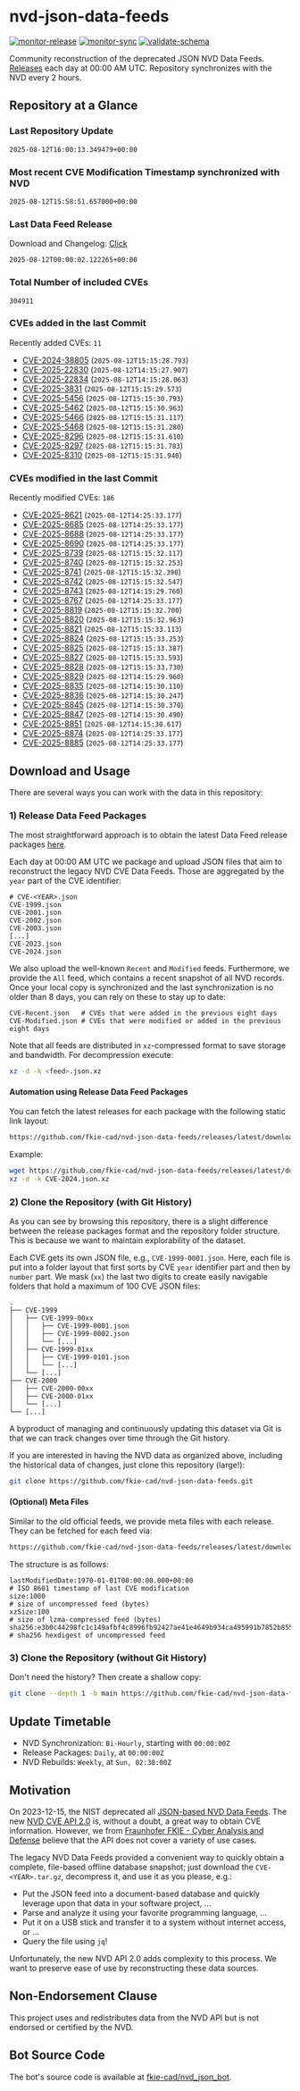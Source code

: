 # nvd-json-data-feeds

[![monitor-release](https://github.com/fkie-cad/nvd-json-data-feeds/actions/workflows/monitor_release.yml/badge.svg)](https://github.com/fkie-cad/nvd-json-data-feeds/actions/workflows/monitor_release.yml)
[![monitor-sync](https://github.com/fkie-cad/nvd-json-data-feeds/actions/workflows/monitor_sync.yml/badge.svg)](https://github.com/fkie-cad/nvd-json-data-feeds/actions/workflows/monitor_sync.yml)
[![validate-schema](https://github.com/fkie-cad/nvd-json-data-feeds/actions/workflows/validate_schema.yml/badge.svg)](https://github.com/fkie-cad/nvd-json-data-feeds/actions/workflows/validate_schema.yml)

Community reconstruction of the deprecated JSON NVD Data Feeds.
[Releases](https://github.com/fkie-cad/nvd-json-data-feeds/releases/latest) each day at 00:00 AM UTC.
Repository synchronizes with the NVD every 2 hours.

## Repository at a Glance

### Last Repository Update

```plain
2025-08-12T16:00:13.349479+00:00
```

### Most recent CVE Modification Timestamp synchronized with NVD

```plain
2025-08-12T15:58:51.657000+00:00
```

### Last Data Feed Release

Download and Changelog: [Click](https://github.com/fkie-cad/nvd-json-data-feeds/releases/latest)

```plain
2025-08-12T00:00:02.122265+00:00
```

### Total Number of included CVEs

```plain
304911
```

### CVEs added in the last Commit

Recently added CVEs: `11`

- [CVE-2024-38805](CVE-2024/CVE-2024-388xx/CVE-2024-38805.json) (`2025-08-12T15:15:28.793`)
- [CVE-2025-22830](CVE-2025/CVE-2025-228xx/CVE-2025-22830.json) (`2025-08-12T14:15:27.907`)
- [CVE-2025-22834](CVE-2025/CVE-2025-228xx/CVE-2025-22834.json) (`2025-08-12T14:15:28.063`)
- [CVE-2025-3831](CVE-2025/CVE-2025-38xx/CVE-2025-3831.json) (`2025-08-12T15:15:29.573`)
- [CVE-2025-5456](CVE-2025/CVE-2025-54xx/CVE-2025-5456.json) (`2025-08-12T15:15:30.793`)
- [CVE-2025-5462](CVE-2025/CVE-2025-54xx/CVE-2025-5462.json) (`2025-08-12T15:15:30.963`)
- [CVE-2025-5466](CVE-2025/CVE-2025-54xx/CVE-2025-5466.json) (`2025-08-12T15:15:31.117`)
- [CVE-2025-5468](CVE-2025/CVE-2025-54xx/CVE-2025-5468.json) (`2025-08-12T15:15:31.280`)
- [CVE-2025-8296](CVE-2025/CVE-2025-82xx/CVE-2025-8296.json) (`2025-08-12T15:15:31.610`)
- [CVE-2025-8297](CVE-2025/CVE-2025-82xx/CVE-2025-8297.json) (`2025-08-12T15:15:31.783`)
- [CVE-2025-8310](CVE-2025/CVE-2025-83xx/CVE-2025-8310.json) (`2025-08-12T15:15:31.940`)


### CVEs modified in the last Commit

Recently modified CVEs: `186`

- [CVE-2025-8621](CVE-2025/CVE-2025-86xx/CVE-2025-8621.json) (`2025-08-12T14:25:33.177`)
- [CVE-2025-8685](CVE-2025/CVE-2025-86xx/CVE-2025-8685.json) (`2025-08-12T14:25:33.177`)
- [CVE-2025-8688](CVE-2025/CVE-2025-86xx/CVE-2025-8688.json) (`2025-08-12T14:25:33.177`)
- [CVE-2025-8690](CVE-2025/CVE-2025-86xx/CVE-2025-8690.json) (`2025-08-12T14:25:33.177`)
- [CVE-2025-8739](CVE-2025/CVE-2025-87xx/CVE-2025-8739.json) (`2025-08-12T15:15:32.117`)
- [CVE-2025-8740](CVE-2025/CVE-2025-87xx/CVE-2025-8740.json) (`2025-08-12T15:15:32.253`)
- [CVE-2025-8741](CVE-2025/CVE-2025-87xx/CVE-2025-8741.json) (`2025-08-12T15:15:32.390`)
- [CVE-2025-8742](CVE-2025/CVE-2025-87xx/CVE-2025-8742.json) (`2025-08-12T15:15:32.547`)
- [CVE-2025-8743](CVE-2025/CVE-2025-87xx/CVE-2025-8743.json) (`2025-08-12T14:15:29.760`)
- [CVE-2025-8767](CVE-2025/CVE-2025-87xx/CVE-2025-8767.json) (`2025-08-12T14:25:33.177`)
- [CVE-2025-8819](CVE-2025/CVE-2025-88xx/CVE-2025-8819.json) (`2025-08-12T15:15:32.700`)
- [CVE-2025-8820](CVE-2025/CVE-2025-88xx/CVE-2025-8820.json) (`2025-08-12T15:15:32.963`)
- [CVE-2025-8821](CVE-2025/CVE-2025-88xx/CVE-2025-8821.json) (`2025-08-12T15:15:33.113`)
- [CVE-2025-8824](CVE-2025/CVE-2025-88xx/CVE-2025-8824.json) (`2025-08-12T15:15:33.253`)
- [CVE-2025-8825](CVE-2025/CVE-2025-88xx/CVE-2025-8825.json) (`2025-08-12T15:15:33.387`)
- [CVE-2025-8827](CVE-2025/CVE-2025-88xx/CVE-2025-8827.json) (`2025-08-12T15:15:33.593`)
- [CVE-2025-8828](CVE-2025/CVE-2025-88xx/CVE-2025-8828.json) (`2025-08-12T15:15:33.730`)
- [CVE-2025-8829](CVE-2025/CVE-2025-88xx/CVE-2025-8829.json) (`2025-08-12T14:15:29.960`)
- [CVE-2025-8835](CVE-2025/CVE-2025-88xx/CVE-2025-8835.json) (`2025-08-12T14:15:30.110`)
- [CVE-2025-8836](CVE-2025/CVE-2025-88xx/CVE-2025-8836.json) (`2025-08-12T14:15:30.247`)
- [CVE-2025-8845](CVE-2025/CVE-2025-88xx/CVE-2025-8845.json) (`2025-08-12T14:15:30.370`)
- [CVE-2025-8847](CVE-2025/CVE-2025-88xx/CVE-2025-8847.json) (`2025-08-12T14:15:30.490`)
- [CVE-2025-8851](CVE-2025/CVE-2025-88xx/CVE-2025-8851.json) (`2025-08-12T14:15:30.617`)
- [CVE-2025-8874](CVE-2025/CVE-2025-88xx/CVE-2025-8874.json) (`2025-08-12T14:25:33.177`)
- [CVE-2025-8885](CVE-2025/CVE-2025-88xx/CVE-2025-8885.json) (`2025-08-12T14:25:33.177`)


## Download and Usage

There are several ways you can work with the data in this repository:

### 1) Release Data Feed Packages

The most straightforward approach is to obtain the latest Data Feed release packages [here](https://github.com/fkie-cad/nvd-json-data-feeds/releases/latest).

Each day at 00:00 AM UTC we package and upload JSON files that aim to reconstruct the legacy NVD CVE Data Feeds.
Those are aggregated by the `year` part of the CVE identifier:

```
# CVE-<YEAR>.json
CVE-1999.json
CVE-2001.json
CVE-2002.json
CVE-2003.json
[...]
CVE-2023.json
CVE-2024.json
```

We also upload the well-known `Recent` and `Modified` feeds.
Furthermore, we provide the `All` feed, which contains a recent snapshot of all NVD records.
Once your local copy is synchronized and the last synchronization is no older than 8 days, you can rely on these to stay up to date:

```plain
CVE-Recent.json   # CVEs that were added in the previous eight days
CVE-Modified.json # CVEs that were modified or added in the previous eight days
```

Note that all feeds are distributed in `xz`-compressed format to save storage and bandwidth.
For decompression execute:

```sh
xz -d -k <feed>.json.xz
```

#### Automation using Release Data Feed Packages

You can fetch the latest releases for each package with the following static link layout:

```sh
https://github.com/fkie-cad/nvd-json-data-feeds/releases/latest/download/CVE-<YEAR>.json.xz
```

Example:

```sh
wget https://github.com/fkie-cad/nvd-json-data-feeds/releases/latest/download/CVE-2024.json.xz
xz -d -k CVE-2024.json.xz
```

### 2) Clone the Repository (with Git History)

As you can see by browsing this repository, there is a slight difference between the release packages format and the repository folder structure.
This is because we want to maintain explorability of the dataset.

Each CVE gets its own JSON file, e.g., `CVE-1999-0001.json`.
Here, each file is put into a folder layout that first sorts by CVE `year` identifier part and then by `number` part.
We mask (`xx`) the last two digits to create easily navigable folders that hold a maximum of 100 CVE JSON files:

```plain
.
├── CVE-1999
│   ├── CVE-1999-00xx
│   │   ├── CVE-1999-0001.json
│   │   ├── CVE-1999-0002.json
│   │   └── [...]
│   ├── CVE-1999-01xx
│   │   ├── CVE-1999-0101.json
│   │   └── [...]
│   └── [...]
├── CVE-2000
│   ├── CVE-2000-00xx
│   ├── CVE-2000-01xx
│   └── [...]
└── [...]
```

A byproduct of managing and continuously updating this dataset via Git is that we can track changes over time through the Git history.

If you are interested in having the NVD data as organized above, including the historical data of changes, just clone this repository (large!):

```sh
git clone https://github.com/fkie-cad/nvd-json-data-feeds.git
```

#### (Optional) Meta Files

Similar to the old official feeds, we provide meta files with each release. They can be fetched for each feed via:

```sh
https://github.com/fkie-cad/nvd-json-data-feeds/releases/latest/download/CVE-<YEAR>.meta
```

The structure is as follows:

```plain
lastModifiedDate:1970-01-01T00:00:00.000+00:00                          # ISO 8601 timestamp of last CVE modification
size:1000                                                               # size of uncompressed feed (bytes)
xzSize:100                                                              # size of lzma-compressed feed (bytes)
sha256:e3b0c44298fc1c149afbf4c8996fb92427ae41e4649b934ca495991b7852b855 # sha256 hexdigest of uncompressed feed
```

### 3) Clone the Repository (without Git History)

Don't need the history? Then create a shallow copy:

```sh
git clone --depth 1 -b main https://github.com/fkie-cad/nvd-json-data-feeds.git
```


## Update Timetable

* NVD Synchronization: `Bi-Hourly`, starting with `00:00:00Z`
* Release Packages: `Daily`, at `00:00:00Z`
* NVD Rebuilds: `Weekly`, at `Sun, 02:30:00Z`


## Motivation

On 2023-12-15, the NIST deprecated all [JSON-based NVD Data Feeds](https://nvd.nist.gov/vuln/data-feeds#divRetirementBanner-1).
The new [NVD CVE API 2.0](https://nvd.nist.gov/developers/vulnerabilities) is, without a doubt, a great way to obtain CVE information.
However, we from [Fraunhofer FKIE - Cyber Analysis and Defense](https://www.fkie.fraunhofer.de/en/departments/cad.html) believe that the API does not cover a variety of use cases.

The legacy NVD Data Feeds provided a convenient way to quickly obtain a complete, file-based offline database snapshot; just download the `CVE-<YEAR>.tar.gz`, decompress it, and use it as you please, e.g.:

- Put the JSON feed into a document-based database and quickly leverage upon that data in your software project, ...
- Parse and analyze it using your favorite programming language, ...
- Put it on a USB stick and transfer it to a system without internet access, or ...
- Query the file using `jq`!

Unfortunately, the new NVD API 2.0 adds complexity to this process.
We want to preserve ease of use by reconstructing these data sources.

## Non-Endorsement Clause

This project uses and redistributes data from the NVD API but is not endorsed or certified by the NVD.

## Bot Source Code

The bot's source code is available at [fkie-cad/nvd\_json\_bot](https://github.com/fkie-cad/nvd_json_bot).